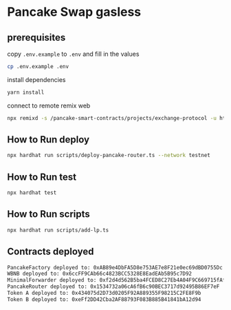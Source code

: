 # Pancake Swap gasless

## prerequisites

copy `.env.example` to `.env` and fill in the values

```bash
cp .env.example .env
```

install dependencies

```bash
yarn install
```

connect to remote remix web

```bash
npx remixd -s /pancake-smart-contracts/projects/exchange-protocol -u https://remix.ethereum.org
```

## How to Run deploy

```bash
npx hardhat run scripts/deploy-pancake-router.ts --network testnet
```

## How to Run test

```bash
npx hardhat test
```

## How to Run scripts

```bash
npx hardhat run scripts/add-lp.ts
```

## Contracts deployed

```bash
PancakeFactory deployed to: 0xAB89e4DbFA5D8e753AE7e8F21e0ec69dBD0755Dc
WBNB deployed to: 0x6ccFF9CAb66c4823BCC5328E8EadEAb5B95c7D92
MinimalForwarder deployed to: 0xf2d4d562B5ba4FCED8C27Eb4A04F9C669715fAf3
PancakeRouter deployed to: 0x1534732a06cA6fB6c90BEC3717d92495B86EF7eF
Token A deployed to: 0x434075d2D73d0205F92A889355F98215C2FE8F9b
Token B deployed to: 0xeFf2DD42Cba2AF88793F083B885B41841bA12d94
```
